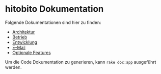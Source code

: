# hitobito Dokumentation

Folgende Dokumentationen sind hier zu finden:

* [Architektur](architecture/README.md)
* [Betrieb](betrieb/README.md)
* [Entwicklung](development/README.md)
* [E-Mail](e-mail/README.md)
* [Optionale Features](features/README.md)

Um die Code Dokumentation zu generieren, kann `rake doc:app` ausgeführt werden.
